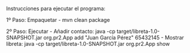 Instrucciones para ejecutar el programa:

1º Paso: Empaquetar
	- mvn clean package

2º Paso: Ejecutar
	- Añadir contacto: java -cp target/libreta-1.0-SNAPSHOT.jar org.pr2.App add "Juan García Pérez" 65432145
	- Mostrar libreta: java -cp target/libreta-1.0-SNAPSHOT.jar org.pr2.App show
